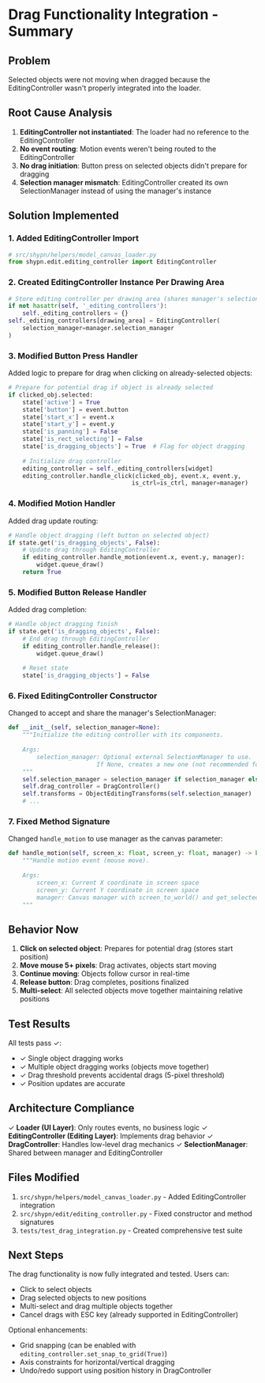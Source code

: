 # Drag Functionality Integration - Summary

## Problem
Selected objects were not moving when dragged because the EditingController wasn't properly integrated into the loader.

## Root Cause Analysis
1. **EditingController not instantiated**: The loader had no reference to the EditingController
2. **No event routing**: Motion events weren't being routed to the EditingController
3. **No drag initiation**: Button press on selected objects didn't prepare for dragging
4. **Selection manager mismatch**: EditingController created its own SelectionManager instead of using the manager's instance

## Solution Implemented

### 1. Added EditingController Import
```python
# src/shypn/helpers/model_canvas_loader.py
from shypn.edit.editing_controller import EditingController
```

### 2. Created EditingController Instance Per Drawing Area
```python
# Store editing controller per drawing area (shares manager's selection_manager)
if not hasattr(self, '_editing_controllers'):
    self._editing_controllers = {}
self._editing_controllers[drawing_area] = EditingController(
    selection_manager=manager.selection_manager
)
```

### 3. Modified Button Press Handler
Added logic to prepare for drag when clicking on already-selected objects:

```python
# Prepare for potential drag if object is already selected
if clicked_obj.selected:
    state['active'] = True
    state['button'] = event.button
    state['start_x'] = event.x
    state['start_y'] = event.y
    state['is_panning'] = False
    state['is_rect_selecting'] = False
    state['is_dragging_objects'] = True  # Flag for object dragging
    
    # Initialize drag controller
    editing_controller = self._editing_controllers[widget]
    editing_controller.handle_click(clicked_obj, event.x, event.y, 
                                   is_ctrl=is_ctrl, manager=manager)
```

### 4. Modified Motion Handler
Added drag update routing:

```python
# Handle object dragging (left button on selected object)
if state.get('is_dragging_objects', False):
    # Update drag through EditingController
    if editing_controller.handle_motion(event.x, event.y, manager):
        widget.queue_draw()
    return True
```

### 5. Modified Button Release Handler
Added drag completion:

```python
# Handle object dragging finish
if state.get('is_dragging_objects', False):
    # End drag through EditingController
    if editing_controller.handle_release():
        widget.queue_draw()
    
    # Reset state
    state['is_dragging_objects'] = False
```

### 6. Fixed EditingController Constructor
Changed to accept and share the manager's SelectionManager:

```python
def __init__(self, selection_manager=None):
    """Initialize the editing controller with its components.
    
    Args:
        selection_manager: Optional external SelectionManager to use.
                         If None, creates a new one (not recommended for production).
    """
    self.selection_manager = selection_manager if selection_manager else SelectionManager()
    self.drag_controller = DragController()
    self.transforms = ObjectEditingTransforms(self.selection_manager)
    # ...
```

### 7. Fixed Method Signature
Changed `handle_motion` to use manager as the canvas parameter:

```python
def handle_motion(self, screen_x: float, screen_y: float, manager) -> bool:
    """Handle motion event (mouse move).
    
    Args:
        screen_x: Current X coordinate in screen space
        screen_y: Current Y coordinate in screen space
        manager: Canvas manager with screen_to_world() and get_selected_objects()
    """
```

## Behavior Now

1. **Click on selected object**: Prepares for potential drag (stores start position)
2. **Move mouse 5+ pixels**: Drag activates, objects start moving
3. **Continue moving**: Objects follow cursor in real-time
4. **Release button**: Drag completes, positions finalized
5. **Multi-select**: All selected objects move together maintaining relative positions

## Test Results

All tests pass ✓:
- ✓ Single object dragging works
- ✓ Multiple object dragging works (objects move together)
- ✓ Drag threshold prevents accidental drags (5-pixel threshold)
- ✓ Position updates are accurate

## Architecture Compliance

✓ **Loader (UI Layer)**: Only routes events, no business logic
✓ **EditingController (Editing Layer)**: Implements drag behavior
✓ **DragController**: Handles low-level drag mechanics
✓ **SelectionManager**: Shared between manager and EditingController

## Files Modified

1. `src/shypn/helpers/model_canvas_loader.py` - Added EditingController integration
2. `src/shypn/edit/editing_controller.py` - Fixed constructor and method signatures
3. `tests/test_drag_integration.py` - Created comprehensive test suite

## Next Steps

The drag functionality is now fully integrated and tested. Users can:
- Click to select objects
- Drag selected objects to new positions
- Multi-select and drag multiple objects together
- Cancel drags with ESC key (already supported in EditingController)

Optional enhancements:
- Grid snapping (can be enabled with `editing_controller.set_snap_to_grid(True)`)
- Axis constraints for horizontal/vertical dragging
- Undo/redo support using position history in DragController
